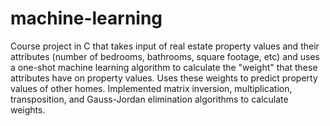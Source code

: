 # machine-learning
Course project in C that takes input of real estate property values and their attributes (number of bedrooms, bathrooms, square footage, etc) and uses a one-shot machine learning algorithm to calculate the "weight" that these attributes have on property values. Uses these weights to predict property values of other homes. Implemented matrix inversion, multiplication, transposition, and Gauss-Jordan elimination algorithms to calculate weights.
